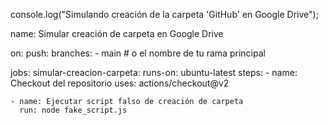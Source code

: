 console.log("Simulando creación de la carpeta 'GitHub' en Google Drive");

name: Simular creación de carpeta en Google Drive

on:
  push:
    branches:
      - main  # o el nombre de tu rama principal

jobs:
  simular-creacion-carpeta:
    runs-on: ubuntu-latest
    steps:
    - name: Checkout del repositorio
      uses: actions/checkout@v2

    - name: Ejecutar script falso de creación de carpeta
      run: node fake_script.js